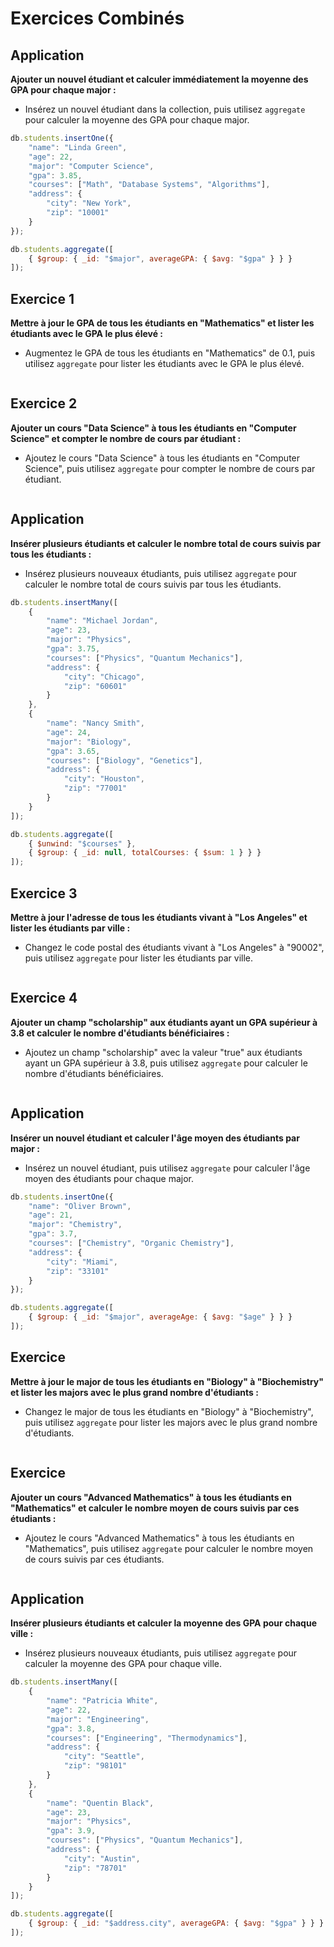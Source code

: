 # Exercices Combinés

## Application
**Ajouter un nouvel étudiant et calculer immédiatement la moyenne des GPA pour chaque major :**
- Insérez un nouvel étudiant dans la collection, puis utilisez `aggregate` pour calculer la moyenne des GPA pour chaque major.
```js
db.students.insertOne({
    "name": "Linda Green",
    "age": 22,
    "major": "Computer Science",
    "gpa": 3.85,
    "courses": ["Math", "Database Systems", "Algorithms"],
    "address": {
        "city": "New York",
        "zip": "10001"
    }
});

db.students.aggregate([
    { $group: { _id: "$major", averageGPA: { $avg: "$gpa" } } }
]);
```

## Exercice 1
**Mettre à jour le GPA de tous les étudiants en "Mathematics" et lister les étudiants avec le GPA le plus élevé :**
- Augmentez le GPA de tous les étudiants en "Mathematics" de 0.1, puis utilisez `aggregate` pour lister les étudiants avec le GPA le plus élevé.
```js

```

## Exercice 2
**Ajouter un cours "Data Science" à tous les étudiants en "Computer Science" et compter le nombre de cours par étudiant :**
- Ajoutez le cours "Data Science" à tous les étudiants en "Computer Science", puis utilisez `aggregate` pour compter le nombre de cours par étudiant.
```js

```

## Application
**Insérer plusieurs étudiants et calculer le nombre total de cours suivis par tous les étudiants :**
- Insérez plusieurs nouveaux étudiants, puis utilisez `aggregate` pour calculer le nombre total de cours suivis par tous les étudiants.
```js
db.students.insertMany([
    {
        "name": "Michael Jordan",
        "age": 23,
        "major": "Physics",
        "gpa": 3.75,
        "courses": ["Physics", "Quantum Mechanics"],
        "address": {
            "city": "Chicago",
            "zip": "60601"
        }
    },
    {
        "name": "Nancy Smith",
        "age": 24,
        "major": "Biology",
        "gpa": 3.65,
        "courses": ["Biology", "Genetics"],
        "address": {
            "city": "Houston",
            "zip": "77001"
        }
    }
]);

db.students.aggregate([
    { $unwind: "$courses" },
    { $group: { _id: null, totalCourses: { $sum: 1 } } }
]);
```

## Exercice 3
**Mettre à jour l'adresse de tous les étudiants vivant à "Los Angeles" et lister les étudiants par ville :**
- Changez le code postal des étudiants vivant à "Los Angeles" à "90002", puis utilisez `aggregate` pour lister les étudiants par ville.
```js

```

## Exercice 4
**Ajouter un champ "scholarship" aux étudiants ayant un GPA supérieur à 3.8 et calculer le nombre d'étudiants bénéficiaires :**
- Ajoutez un champ "scholarship" avec la valeur "true" aux étudiants ayant un GPA supérieur à 3.8, puis utilisez `aggregate` pour calculer le nombre d'étudiants bénéficiaires.
```js

```

## Application
**Insérer un nouvel étudiant et calculer l'âge moyen des étudiants par major :**
- Insérez un nouvel étudiant, puis utilisez `aggregate` pour calculer l'âge moyen des étudiants pour chaque major.
```js
db.students.insertOne({
    "name": "Oliver Brown",
    "age": 21,
    "major": "Chemistry",
    "gpa": 3.7,
    "courses": ["Chemistry", "Organic Chemistry"],
    "address": {
        "city": "Miami",
        "zip": "33101"
    }
});

db.students.aggregate([
    { $group: { _id: "$major", averageAge: { $avg: "$age" } } }
]);
```

## Exercice 
**Mettre à jour le major de tous les étudiants en "Biology" à "Biochemistry" et lister les majors avec le plus grand nombre d'étudiants :**
- Changez le major de tous les étudiants en "Biology" à "Biochemistry", puis utilisez `aggregate` pour lister les majors avec le plus grand nombre d'étudiants.
```js

```

## Exercice 
**Ajouter un cours "Advanced Mathematics" à tous les étudiants en "Mathematics" et calculer le nombre moyen de cours suivis par ces étudiants :**
- Ajoutez le cours "Advanced Mathematics" à tous les étudiants en "Mathematics", puis utilisez `aggregate` pour calculer le nombre moyen de cours suivis par ces étudiants.
```js

```

## Application 
**Insérer plusieurs étudiants et calculer la moyenne des GPA pour chaque ville :**
- Insérez plusieurs nouveaux étudiants, puis utilisez `aggregate` pour calculer la moyenne des GPA pour chaque ville.
```js
db.students.insertMany([
    {
        "name": "Patricia White",
        "age": 22,
        "major": "Engineering",
        "gpa": 3.8,
        "courses": ["Engineering", "Thermodynamics"],
        "address": {
            "city": "Seattle",
            "zip": "98101"
        }
    },
    {
        "name": "Quentin Black",
        "age": 23,
        "major": "Physics",
        "gpa": 3.9,
        "courses": ["Physics", "Quantum Mechanics"],
        "address": {
            "city": "Austin",
            "zip": "78701"
        }
    }
]);

db.students.aggregate([
    { $group: { _id: "$address.city", averageGPA: { $avg: "$gpa" } } }
]);
```
